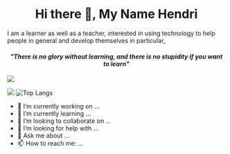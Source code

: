 <h1 align="center"> Hi there 👋, My Name Hendri</h1>

I am a learner as well as a teacher, interested in using technology to help people in general and develop themselves in particular,


<h4 align="center"> <i>"There is no glory without learning, and there is no stupidity if you want to learn"</i></h4>

<!--
 "Tidak ada kemuliaan tanpa belajar, dan Tidak ada kebodohan jika mau belajar

-->

![](https://komarev.com/ghpvc/?username=ndrianggar&color=green)


<!-- 
<h3 align="left">Languages</h3>

<p align="left"> <a href="https://kotlinlang.org" target="_blank"> <img src="https://www.pngdownload.id/png-lba04q" alt="php" height="50" width="50" /> </a> <a href="https://swift.org" target="_blank">  <img src="https://user-images.githubusercontent.com/2031493/109811270-2d5ffc00-7c5d-11eb-9704-bcf8b5e504cb.png" alt="dart" height="50" width="50" /> </a> </p> </br> -->

![](https://github-readme-stats.vercel.app/api?username=ndrianggar&count_private=true&theme=tokyonight&show_icons=true&include_all_commits=true)  ![Top Langs](https://github-readme-stats.vercel.app/api/top-langs/?username=ndrianggar&layout=compact&theme=tokyonight&hide=TSQL,HACK,HTML)

- 🔭 I’m currently working on ...
- 🌱 I’m currently learning ...
- 👯 I’m looking to collaborate on ...
- 🤔 I’m looking for help with ...
- 💬 Ask me about ...
- 📫 How to reach me: ...


